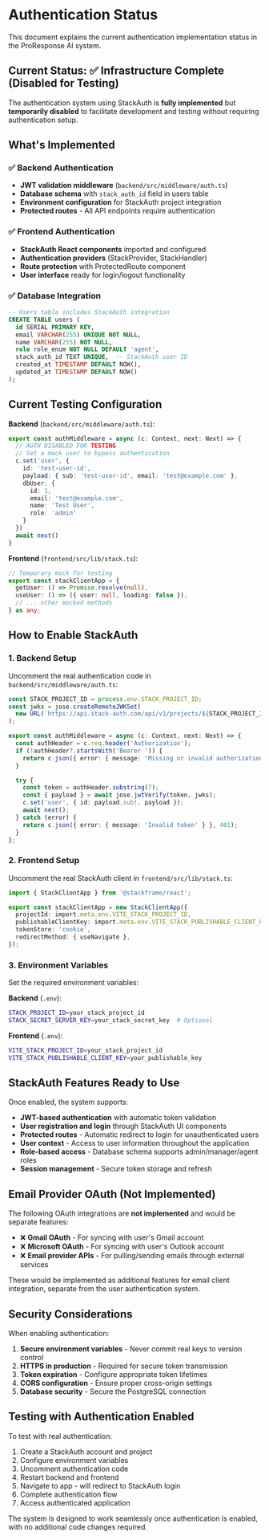 # Authentication Status

This document explains the current authentication implementation status in the ProResponse AI system.

## Current Status: ✅ Infrastructure Complete (Disabled for Testing)

The authentication system using StackAuth is **fully implemented** but **temporarily disabled** to facilitate development and testing without requiring authentication setup.

## What's Implemented

### ✅ Backend Authentication
- **JWT validation middleware** (`backend/src/middleware/auth.ts`)
- **Database schema** with `stack_auth_id` field in users table
- **Environment configuration** for StackAuth project integration
- **Protected routes** - All API endpoints require authentication

### ✅ Frontend Authentication  
- **StackAuth React components** imported and configured
- **Authentication providers** (StackProvider, StackHandler)
- **Route protection** with ProtectedRoute component
- **User interface** ready for login/logout functionality

### ✅ Database Integration
```sql
-- Users table includes StackAuth integration
CREATE TABLE users (
  id SERIAL PRIMARY KEY,
  email VARCHAR(255) UNIQUE NOT NULL,
  name VARCHAR(255) NOT NULL,
  role role_enum NOT NULL DEFAULT 'agent',
  stack_auth_id TEXT UNIQUE,  -- StackAuth user ID
  created_at TIMESTAMP DEFAULT NOW(),
  updated_at TIMESTAMP DEFAULT NOW()
);
```

## Current Testing Configuration

**Backend** (`backend/src/middleware/auth.ts`):
```typescript
export const authMiddleware = async (c: Context, next: Next) => {
  // AUTH DISABLED FOR TESTING
  // Set a mock user to bypass authentication
  c.set('user', {
    id: 'test-user-id',
    payload: { sub: 'test-user-id', email: 'test@example.com' },
    dbUser: {
      id: 1,
      email: 'test@example.com', 
      name: 'Test User',
      role: 'admin'
    }
  })
  await next()
}
```

**Frontend** (`frontend/src/lib/stack.ts`):
```typescript
// Temporary mock for testing
export const stackClientApp = {
  getUser: () => Promise.resolve(null),
  useUser: () => ({ user: null, loading: false }),
  // ... other mocked methods
} as any;
```

## How to Enable StackAuth

### 1. Backend Setup
Uncomment the real authentication code in `backend/src/middleware/auth.ts`:

```typescript
const STACK_PROJECT_ID = process.env.STACK_PROJECT_ID;
const jwks = jose.createRemoteJWKSet(
  new URL(`https://api.stack-auth.com/api/v1/projects/${STACK_PROJECT_ID}/.well-known/jwks.json`)
);

export const authMiddleware = async (c: Context, next: Next) => {
  const authHeader = c.req.header('Authorization');
  if (!authHeader?.startsWith('Bearer ')) {
    return c.json({ error: { message: 'Missing or invalid authorization header' } }, 401);
  }

  try {
    const token = authHeader.substring(7);
    const { payload } = await jose.jwtVerify(token, jwks);
    c.set('user', { id: payload.sub!, payload });
    await next();
  } catch (error) {
    return c.json({ error: { message: 'Invalid token' } }, 401);
  }
};
```

### 2. Frontend Setup  
Uncomment the real StackAuth client in `frontend/src/lib/stack.ts`:

```typescript
import { StackClientApp } from '@stackframe/react';

export const stackClientApp = new StackClientApp({
  projectId: import.meta.env.VITE_STACK_PROJECT_ID,
  publishableClientKey: import.meta.env.VITE_STACK_PUBLISHABLE_CLIENT_KEY,
  tokenStore: 'cookie',
  redirectMethod: { useNavigate },
});
```

### 3. Environment Variables
Set the required environment variables:

**Backend** (`.env`):
```bash
STACK_PROJECT_ID=your_stack_project_id
STACK_SECRET_SERVER_KEY=your_stack_secret_key  # Optional
```

**Frontend** (`.env`):
```bash
VITE_STACK_PROJECT_ID=your_stack_project_id
VITE_STACK_PUBLISHABLE_CLIENT_KEY=your_publishable_key
```

## StackAuth Features Ready to Use

Once enabled, the system supports:

- **JWT-based authentication** with automatic token validation
- **User registration and login** through StackAuth UI components
- **Protected routes** - Automatic redirect to login for unauthenticated users
- **User context** - Access to user information throughout the application
- **Role-based access** - Database schema supports admin/manager/agent roles
- **Session management** - Secure token storage and refresh

## Email Provider OAuth (Not Implemented)

The following OAuth integrations are **not implemented** and would be separate features:

- ❌ **Gmail OAuth** - For syncing with user's Gmail account
- ❌ **Microsoft OAuth** - For syncing with user's Outlook account  
- ❌ **Email provider APIs** - For pulling/sending emails through external services

These would be implemented as additional features for email client integration, separate from the user authentication system.

## Security Considerations

When enabling authentication:

1. **Secure environment variables** - Never commit real keys to version control
2. **HTTPS in production** - Required for secure token transmission
3. **Token expiration** - Configure appropriate token lifetimes
4. **CORS configuration** - Ensure proper cross-origin settings
5. **Database security** - Secure the PostgreSQL connection

## Testing with Authentication Enabled

To test with real authentication:

1. Create a StackAuth account and project
2. Configure environment variables  
3. Uncomment authentication code
4. Restart backend and frontend
5. Navigate to app - will redirect to StackAuth login
6. Complete authentication flow
7. Access authenticated application

The system is designed to work seamlessly once authentication is enabled, with no additional code changes required. 